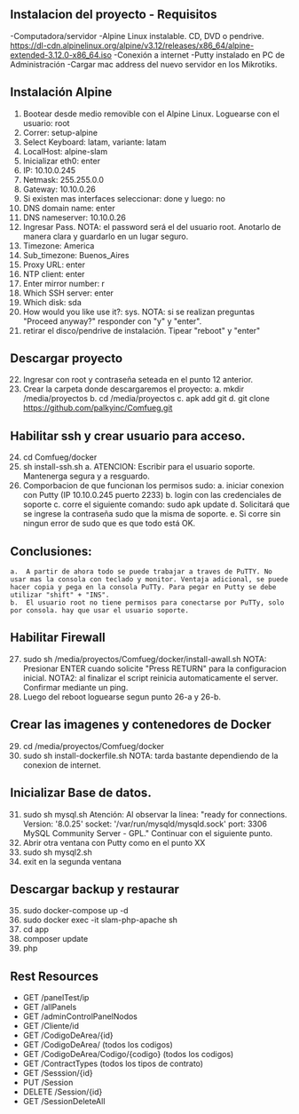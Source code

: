 
## Instalacion del proyecto - Requisitos
-Computadora/servidor
-Alpine Linux instalable. CD, DVD o pendrive. https://dl-cdn.alpinelinux.org/alpine/v3.12/releases/x86_64/alpine-extended-3.12.0-x86_64.iso
-Conexión a internet
-Putty instalado en PC de Administración
-Cargar mac address del nuevo servidor en los Mikrotiks.


## Instalación Alpine
1.  Bootear desde medio removible con el Alpine Linux. Loguearse con el usuario: root
2.  Correr: setup-alpine
3.  Select Keyboard: latam, variante: latam
4.  LocalHost: alpine-slam
5.  Inicializar eth0: enter
6.  IP: 10.10.0.245
7.  Netmask: 255.255.0.0
8.  Gateway: 10.10.0.26
9.  Si existen mas interfaces seleccionar: done y luego: no
10. DNS domain name: enter
11. DNS nameserver: 10.10.0.26
12.  Ingresar Pass. NOTA: el password será el del usuario root. Anotarlo de manera clara y guardarlo en un lugar seguro.
13. Timezone: America
14. Sub_timezone: Buenos_Aires
15. Proxy URL: enter
16. NTP client: enter
17. Enter mirror number: r
18. Which SSH server: enter
19. Which disk: sda
20. How would you like use it?: sys. NOTA: si se realizan preguntas "Proceed anyway?" responder con "y" y "enter".
21. retirar el disco/pendrive de instalación. Tipear "reboot" y "enter"

## Descargar proyecto
22.  Ingresar con root y contraseña seteada en el punto 12 anterior.
23.  Crear la carpeta donde descargaremos el proyecto:
    a.  mkdir /media/proyectos
    b.  cd /media/proyectos
    c.  apk add git
    d.  git clone https://github.com/palkyinc/Comfueg.git

## Habilitar ssh y crear usuario para acceso.
24. cd Comfueg/docker
25. sh install-ssh.sh
    a.  ATENCION: Escribir para el usuario soporte. Mantenerga segura y a resguardo.
26. Comporbacion de que funcionan los permisos sudo:
    a.  iniciar conexion con Putty (IP 10.10.0.245 puerto 2233)
    b.  login con las credenciales de soporte
    c.  corre el siguiente comando: sudo apk update
    d.  Solicitará que se ingrese la contraseña sudo que la misma de soporte.
    e.  Si corre sin ningun error de sudo que es que todo está OK.
## Conclusiones:
    a.  A partir de ahora todo se puede trabajar a traves de PuTTY. No usar mas la consola con teclado y monitor. Ventaja adicional, se puede hacer copia y pega en la consola PuTTy. Para pegar en Putty se debe utilizar "shift" + "INS".
    b.  El usuario root no tiene permisos para conectarse por PuTTy, solo por consola. hay que usar el usuario soporte.

## Habilitar Firewall
27. sudo sh /media/proyectos/Comfueg/docker/install-awall.sh
    NOTA: Presionar ENTER cuando solicite "Press RETURN" para la configuracion inicial.
    NOTA2: al finalizar el script reinicia automaticamente el server. Confirmar mediante un ping.
28. Luego del reboot loguearse segun punto 26-a y 26-b. 

## Crear las imagenes y contenedores de Docker
29. cd /media/proyectos/Comfueg/docker
30. sudo sh install-dockerfile.sh
    NOTA: tarda bastante dependiendo de la conexion de internet.

## Inicializar Base de datos.
31. sudo sh mysql.sh
        Atención: Al observar la linea: "ready for connections. Version: '8.0.25'  socket: '/var/run/mysqld/mysqld.sock'  port: 3306  MySQL Community Server - GPL." Continuar con el siguiente punto.
32. Abrir otra ventana con Putty como en el punto XX
33. sudo sh mysql2.sh
34. exit en la segunda ventana

## Descargar backup y restaurar
35. sudo docker-compose up -d
36. sudo docker exec -it slam-php-apache sh
37. cd app
38. composer update
39. php
    

## Rest Resources
- GET /panelTest/ip
- GET /allPanels
- GET /adminControlPanelNodos
- GET /Cliente/id
- GET /CodigoDeArea/{id}
- GET /CodigoDeArea/ (todos los codigos)
- GET /CodigoDeArea/Codigo/{codigo} (todos los codigos)
- GET /ContractTypes (todos los tipos de contrato)
- GET /Sesssion/{id}
- PUT /Session
- DELETE /Session/{id}
- GET /SessionDeleteAll

